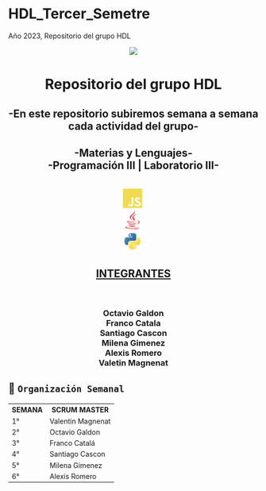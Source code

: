 # HDL_Tercer_Semetre
Año 2023, Repositorio del grupo HDL

<div id="header" align="center">
	<img src="https://media.giphy.com/media/5u0uZecUZlUsM/giphy.gif" width="200"/>
		<h1 align="center">Repositorio del grupo HDL</h1>
		<h2 align="center">-En este repositorio subiremos semana a semana cada actividad del grupo-</h2>
</div>

<div align="center">
	<h2>-Materias y Lenguajes-
	<br>
	-Programación III | Laboratorio III-</h2>
	<br>
	<img src="https://github.com/devicons/devicon/blob/master/icons/javascript/javascript-plain.svg" title="JavaScrip" alt="JS" width="40" height="40">&nbsp;
  <br>
	<img src="https://github.com/devicons/devicon/blob/master/icons/java/java-plain.svg" title="Java" alt="JAVA" width="40" height="40">&nbsp;
  <br>
	<img src="https://github.com/devicons/devicon/blob/master/icons/python/python-original.svg" title="Python" alt="PYTHON" width="40" height="40">&nbsp;
  <h2><srong><u>INTEGRANTES</u></srong></h2>
  <br>
<h3>	  
  Octavio Galdon
  <br>
  Franco Catala
  <br>
  Santiago Cascon
  <br>
  Milena Gimenez
  <br>
  Alexis Romero
  <br>
  Valetin Magnenat
  </h3>
 </div>
 
 ## 📆 `Organización Semanal`
 
<table align="center">
	<tr>
		<th>SEMANA</th>
		<th>SCRUM MASTER</th>
	</tr>
	<tr>
		<td>1°</td>
		<td>Valentin Magnenat</td>
	</tr>
	<tr>
		<td>2°</td>
		<td>Octavio Galdon</td>
	</tr>
	<tr>
		<td>3°</td>
		<td>Franco Catalá</td>
	</tr>
	<tr>
		<td>4°</td>
		<td>Santiago Cascon</td>
	</tr>
	<tr>
		<td>5°</td>
		<td>Milena Gimenez</td>
	</tr>
	<tr>
		<td>6°</td>
		<td>Alexis Romero</td>
	</tr>
	
</table>

